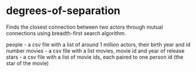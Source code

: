 # degrees-of-separation

Finds the closest connection between two actors through mutual connections using breadth-first search algorithm. 

people - a csv file with a list of around 1 million actors, their birth year and id number
movies - a csv file with a list movies, movie id and year of release
stars - a csv file with a list of movie ids, each paired to one person id (the star of the movie)

